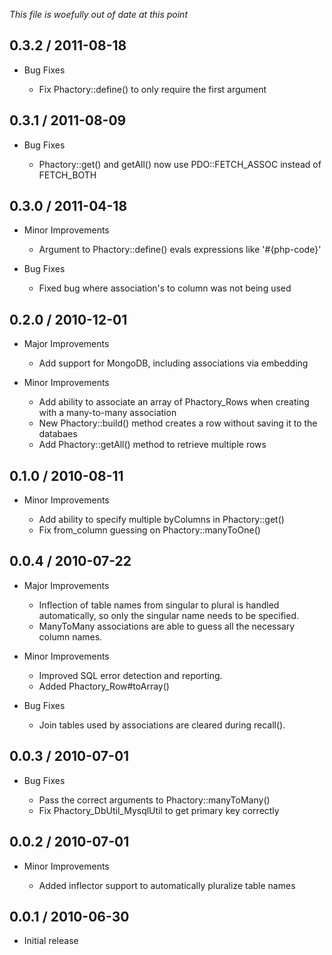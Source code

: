 *This file is woefully out of date at this point*

## 0.3.2 / 2011-08-18

* Bug Fixes

    * Fix Phactory::define() to only require the first argument

## 0.3.1 / 2011-08-09

* Bug Fixes

    * Phactory::get() and getAll() now use PDO::FETCH_ASSOC instead of FETCH_BOTH

## 0.3.0 / 2011-04-18

* Minor Improvements

    *  Argument to Phactory::define() evals expressions like '#{php-code}'

* Bug Fixes

    * Fixed bug where association's to column was not being used


## 0.2.0 / 2010-12-01

* Major Improvements

    * Add support for MongoDB, including associations via embedding

* Minor Improvements

    * Add ability to associate an array of Phactory_Rows when creating with a many-to-many association
    * New Phactory::build() method creates a row without saving it to the databaes
    * Add Phactory::getAll() method to retrieve multiple rows

## 0.1.0 / 2010-08-11

* Minor Improvements

    * Add ability to specify multiple byColumns in Phactory::get()
    * Fix from_column guessing on Phactory::manyToOne()

## 0.0.4 / 2010-07-22

* Major Improvements

    * Inflection of table names from singular to plural is handled automatically,
      so only the singular name needs to be specified.
    * ManyToMany associations are able to guess all the necessary column names.

* Minor Improvements

    * Improved SQL error detection and reporting.
    * Added Phactory_Row#toArray()

* Bug Fixes

    * Join tables used by associations are cleared during recall().

## 0.0.3 / 2010-07-01

* Bug Fixes
    
    * Pass the correct arguments to Phactory::manyToMany()
    * Fix Phactory_DbUtil_MysqlUtil to get primary key correctly

## 0.0.2 / 2010-07-01

* Minor Improvements
    
    * Added inflector support to automatically pluralize table names

## 0.0.1 / 2010-06-30

* Initial release

